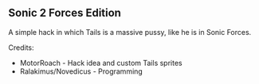 ## Sonic 2 Forces Edition

A simple hack in which Tails is a massive pussy, like he is in Sonic Forces.

Credits:
* MotorRoach - Hack idea and custom Tails sprites
* Ralakimus/Novedicus - Programming